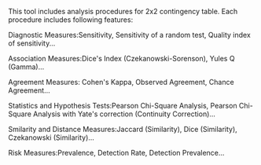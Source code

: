 This tool includes analysis procedures for 2x2 contingency table. Each procedure includes following features:

Diagnostic Measures:Sensitivity, Sensitivity of a random test, Quality index of sensitivity...

Association Measures:Dice's Index (Czekanowski-Sorenson), Yules Q (Gamma)...

Agreement Measures: Cohen's Kappa, Observed Agreement, Chance Agreement...

Statistics and Hypothesis Tests:Pearson Chi-Square Analysis, Pearson Chi-Square Analysis with Yate's correction (Continuity Correction)...

Smilarity and Distance Measures:Jaccard (Similarity), Dice (Similarity), Czekanowski (Similarity)...

Risk Measures:Prevalence, Detection Rate, Detection Prevalence...
